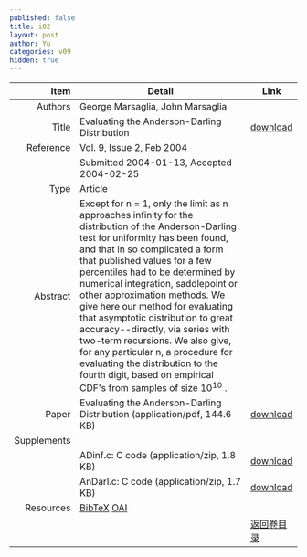 ```yaml
---
published: false
title: i02
layout: post
author: Yu
categories: v09
hidden: true
---
```


| Item | Detail | Link |
|---:|---|---|
| Authors | George Marsaglia, John Marsaglia| |
| Title |Evaluating the Anderson-Darling Distribution | [download](http://www.jstatsoft.org/v09/i02/paper) |
| Reference |Vol. 9, Issue 2, Feb 2004 | |
| | Submitted 2004-01-13, Accepted 2004-02-25| | 
| Type | Article| |
| Abstract | Except for n = 1, only the limit as n approaches infinity for the distribution of the Anderson-Darling test for uniformity has been found, and that in so complicated a form that published values for a few percentiles had to be determined by numerical integration, saddlepoint or other approximation methods. We give here our method for evaluating that asymptotic distribution to great accuracy--directly, via series with two-term recursions. We also give, for any particular n, a procedure for evaluating the distribution to the fourth digit, based on empirical CDF's from samples of size 10<sup>10</sup> . | |
| Paper | Evaluating the Anderson-Darling Distribution  (application/pdf, 144.6 KB)| [download](http://www.jstatsoft.org/v09/i02/paper) |
| Supplements | | |
| |ADinf.c: C code  (application/zip, 1.8 KB)|  [download](http://www.jstatsoft.org/v09/i02/supp/1) |
| |AnDarl.c: C code  (application/zip, 1.7 KB)|  [download](http://www.jstatsoft.org/v09/i02/supp/2) |
| Resources | [BibTeX](http://www.jstatsoft.org/v09/i02/bibtex) [OAI](http://www.jstatsoft.org/oai?verb=GetRecord&identifier=oai.jstatsoft/v09/i02&prefix=oai_dc)| |
| |  | [返回卷目录]({{site.baseurl}}/volume/v09.html) |